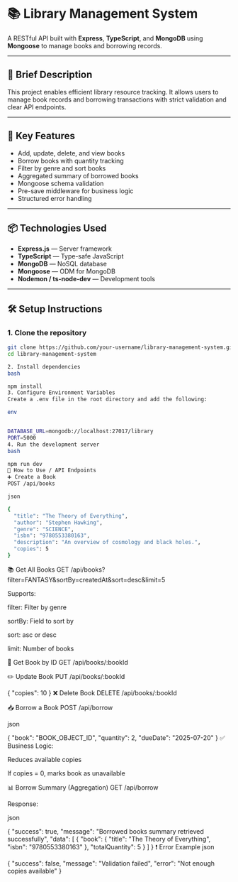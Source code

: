 # 📚 Library Management System

A RESTful API built with **Express**, **TypeScript**, and **MongoDB** using **Mongoose** to manage books and borrowing records.

---

## 📝 Brief Description

This project enables efficient library resource tracking. It allows users to manage book records and borrowing transactions with strict validation and clear API endpoints.

---

## 🚀 Key Features

- Add, update, delete, and view books
- Borrow books with quantity tracking
- Filter by genre and sort books
- Aggregated summary of borrowed books
- Mongoose schema validation
- Pre-save middleware for business logic
- Structured error handling

---

## 📦 Technologies Used

- **Express.js** — Server framework  
- **TypeScript** — Type-safe JavaScript  
- **MongoDB** — NoSQL database  
- **Mongoose** — ODM for MongoDB  
- **Nodemon / ts-node-dev** — Development tools

---

## 🛠️ Setup Instructions

### 1. Clone the repository
```bash
git clone https://github.com/your-username/library-management-system.git
cd library-management-system

2. Install dependencies
bash

npm install
3. Configure Environment Variables
Create a .env file in the root directory and add the following:

env


DATABASE_URL=mongodb://localhost:27017/library
PORT=5000
4. Run the development server
bash

npm run dev
📘 How to Use / API Endpoints
➕ Create a Book
POST /api/books

json

{
  "title": "The Theory of Everything",
  "author": "Stephen Hawking",
  "genre": "SCIENCE",
  "isbn": "9780553380163",
  "description": "An overview of cosmology and black holes.",
  "copies": 5
}
```
📚 Get All Books
GET /api/books?filter=FANTASY&sortBy=createdAt&sort=desc&limit=5

Supports:

filter: Filter by genre

sortBy: Field to sort by

sort: asc or desc

limit: Number of books

🧾 Get Book by ID
GET /api/books/:bookId

✏️ Update Book
PUT /api/books/:bookId


{
  "copies": 10
}
❌ Delete Book
DELETE /api/books/:bookId

📥 Borrow a Book
POST /api/borrow

json

{
  "book": "BOOK_OBJECT_ID",
  "quantity": 2,
  "dueDate": "2025-07-20"
}
✅ Business Logic:

Reduces available copies

If copies = 0, marks book as unavailable

📊 Borrow Summary (Aggregation)
GET /api/borrow

Response:

json

{
  "success": true,
  "message": "Borrowed books summary retrieved successfully",
  "data": [
    {
      "book": {
        "title": "The Theory of Everything",
        "isbn": "9780553380163"
      },
      "totalQuantity": 5
    }
  ]
}
❗ Error Example
json

{
  "success": false,
  "message": "Validation failed",
  "error": "Not enough copies available"
}